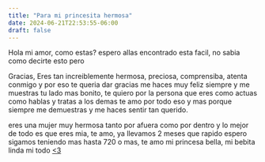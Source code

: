 ```yaml
---
title: "Para mi princesita hermosa"
date: 2024-06-21T22:53:55-06:00
draft: false
---
```


Hola mi amor, como estas? espero allas encontrado esta facil, no sabia como decirte esto pero 

Gracias, Eres tan increiblemente hermosa, preciosa, comprensiba, atenta conmigo y por eso te queria dar gracias
me haces muy feliz siempre y me muestras tu lado mas bonito, te quiero por la persona que eres como actuas como hablas y tratas a los demas
te amo por todo eso y mas porque siempre me demuestras y me haces sentir tan querido.

eres una mujer muy hermosa tanto por afuera como por dentro y lo mejor de todo es que eres mia, te amo, ya llevamos 2 meses que rapido espero sigamos teniendo mas hasta 720 o mas, te amo mi princesa bella, mi bebita linda mi todo [<3](https://www.youtube.com/watch?v=2z5un3c8hbo)
